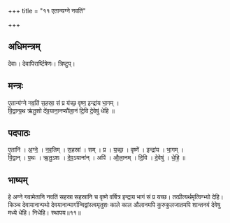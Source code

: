 +++
title = "११ एतान्यग्ने नवतिं"

+++
## अधिमन्त्रम्
देवाः। देवापिरार्ष्टिषेणः। त्रिष्टुप्।

## मन्त्रः
ए॒तान्य॑ग्ने नव॒तिं स॒हस्रा॒ सं प्र य॑च्छ॒ वृष्ण॒ इन्द्रा॑य भा॒गम् ।  
वि॒द्वान्प॒थ ऋ॑तु॒शो दे॑व॒याना॒नप्यौ॑ला॒नं दि॒वि दे॒वेषु॑ धेहि ॥

## पदपाठः
ए॒तानि॑ । अ॒ग्ने॒ । न॒व॒तिम् । स॒हस्रा॑ । सम् । प्र । य॒च्छ॒ । वृष्णे॑ । इन्द्रा॑य । भा॒गम् ।  
वि॒द्वान् । प॒थः । ऋ॒तु॒ऽशः । दे॒व॒ऽयाना॑न् । अपि॑ । औ॒ला॒नम् । दि॒वि । दे॒वेषु॑ । धे॒हि॒ ॥

## भाष्यम्
हे अग्ने गवामेतानि नवतिं सहस्रा सहस्रानि च वृष्णे वर्षित्र इन्द्राय भागं सं प्र यच्छ। तत्प्रीत्यर्थमृत्विग्भ्यो देहि। किञ्च देवायानान्पथो देवयानान्मार्गान्विद्वांस्त्वमृतुशः काले काल औलानमपि कुरुकुलजातमपि शान्तनवं देवेषु मध्ये धेहि। निधेहि। स्थापय॥११॥